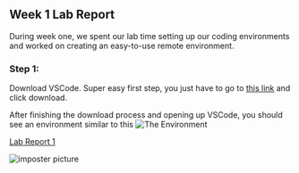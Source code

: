 ## Week 1 Lab Report

During week one, we spent our lab time setting up our coding environments and worked on creating an easy-to-use remote environment. 

### Step 1:
Download VSCode. Super easy first step, you just have to go to 
[this link]( https://code.visualstudio.com) and click download.


After finishing the download process and opening up VSCode, you should see an environment similar to this
![The Environment](cse15l-lab-reports/img/BASE_VSCODE.PNG)

[Lab Report 1](lab-report-1-week-2.html)




![imposter picture](https://cdn.discordapp.com/attachments/406325541445042176/850266520869404672/20210603_222056.png)
